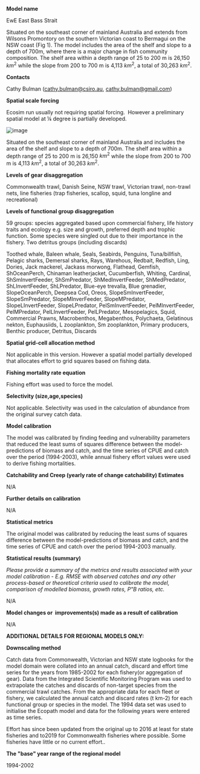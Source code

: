 **Model name**

EwE East Bass Strait 

Situated on the southeast corner of mainland Australia and extends from Wilsons Promontory on the southern Victorian coast to Bermagui on the NSW coast (Fig 1). The model includes the area of the shelf and slope to a depth of 700m, where there is a major change in fish community composition. The shelf area within a depth range of 25 to 200 m is 26,150 $km^2$ while the slope from 200 to 700 m is 4,113 $km^2$, a total of 30,263 $km^2$.

**Contacts**

Cathy Bulman ([cathy.bulman@csiro.au](mailto:cathy.bulman@csiro.au), [cathy.bulman@gmail.com](mailto:cathy.bulman@gmail.com))

**Spatial scale forcing**

Ecosim run usually not requiring spatial forcing.  However a preliminary spatial model at ¼ degree is partially developed.

![image](https://github.com/user-attachments/assets/383f6a69-605a-45c4-81ac-818e9ef3a75b)

Situated on the southeast corner of mainland Australia and includes the area of the shelf and slope to a depth of 700m. The shelf area within a depth range of 25 to 200 m is 26,150 $km^2$ while the slope from 200 to 700 m is 4,113 $km^2$, a total of 30,263 $km^2$. 

**Levels of gear disaggregation**

Commonwealth trawl, Danish Seine, NSW trawl, Victorian trawl, non-trawl nets, line fisheries (trap fisheries, scallop, squid, tuna longline and recreational)

**Levels of functional group disaggregation**

59 groups: species aggregated based upon commercial fishery, life history traits and ecology e.g. size and growth, preferred depth and trophic function. Some species were singled out due to their importance in the fishery. Two detritus groups (including discards) 

Toothed whale, Baleen whale, Seals, Seabirds, Penguins, Tuna/billfish, Pelagic sharks, Demersal sharks, Rays, Warehous, Redbait, Redfish, Ling, Dories, Jack mackerel, Jackass morwong, Flathead, Gemfish, ShOceanPerch, Chinaman leatherjacket, Cucumberfish, Whiting, Cardinal, ShSmInvertFeeder, ShSmPredator, ShMedInvertFeeder, ShMedPredator, ShLInvertFeeder, ShLPredator, Blue-eye trevalla, Blue grenadier, SlopeOceanPerch, Deepsea Cod, Oreos, SlopeSmInvertFeeder, SlopeSmPredator, SlopeMInverFeeder, SlopeMPredator, SlopeLInvertFeeder, SlopeLPredator, PelSmInvertFeeder, PelMInvertFeeder, PelMPredator, PelLInvertFeeder, PelLPredator, Mesopelagics, Squid, Commercial Prawns, Macrobenthos, Megabenthos, Polychaeta, Gelatinous nekton, Euphausiids, L zooplankton, Sm zooplankton, Primary producers, Benthic producer, Detritus, Discards

**Spatial grid-cell allocation method**

Not applicable in this version. However a spatial model partially developed that allocates effort to grid squares based on fishing data.

**Fishing mortality rate equation**

Fishing effort was used to force the model. 

**Selectivity (size,age,species)**

Not applicable. Selectivity was used in the calculation of abundance from the original survey catch data.

**Model calibration**

The model was calibrated by finding feeding and vulnerability parameters that reduced the least sums of squares difference between the model-predictions of biomass and catch, and the time series of CPUE and catch over the period (1994-2003), while annual fishery effort values were used to derive fishing mortalities.

**Catchability and Creep (yearly rate of change catchability) Estimates**

N/A

**Further details on calibration**

N/A

**Statistical metrics**

The original model was calibrated by reducing the least sums of squares difference between the model-predictions of biomass and catch, and the time series of CPUE and catch over the period 1994-2003 manually.

**Statistical results (summary)**

*Please provide a summary of the metrics and results associated with your model calibration - E.g. RMSE with observed catches and any other process-based or theoretical criteria used to calibrate the model, comparison of modelled biomass, growth rates, P\"B ratios, etc.*

N/A

**Model changes or  improvements(s) made as a result of calibration**

N/A

**ADDITIONAL DETAILS FOR REGIONAL MODELS ONLY:**

**Downscaling method**

Catch data from Commonwealth, Victorian and NSW state logbooks for the model domain were collated into an annual catch, discard and effort time series for the years from 1985-2002 for each fishery(or aggregation of gear). Data from the Integrated Scientific Monitoring Program was used to extrapolate the catches and discards of non-target species from the commercial trawl catches. From the appropriate data for each fleet or fishery, we calculated the annual catch and discard rates (t km-2) for each functional group or species in the model. The 1994 data set was used to initialise the Ecopath model and data for the following years were entered as time series.

Effort has since been updated from the original up to 2016 at least for state fisheries and to2019 for Commonwealth fisheries where possible. Some fisheries have little or no current effort.. 

**The \"base\" year range of the regional model**

1994-2002
